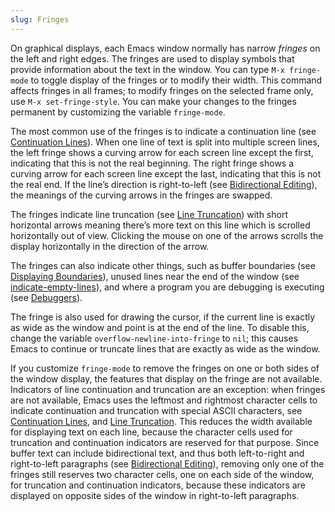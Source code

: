 ```yaml
---
slug: Fringes
---
```


On graphical displays, each Emacs window normally has narrow *fringes* on the left and right edges. The fringes are used to display symbols that provide information about the text in the window. You can type `M-x fringe-mode` to toggle display of the fringes or to modify their width. This command affects fringes in all frames; to modify fringes on the selected frame only, use `M-x set-fringe-style`. You can make your changes to the fringes permanent by customizing the variable `fringe-mode`.

The most common use of the fringes is to indicate a continuation line (see [Continuation Lines](/docs/emacs/Continuation-Lines)). When one line of text is split into multiple screen lines, the left fringe shows a curving arrow for each screen line except the first, indicating that this is not the real beginning. The right fringe shows a curving arrow for each screen line except the last, indicating that this is not the real end. If the line’s direction is right-to-left (see [Bidirectional Editing](/docs/emacs/Bidirectional-Editing)), the meanings of the curving arrows in the fringes are swapped.

The fringes indicate line truncation (see [Line Truncation](/docs/emacs/Line-Truncation)) with short horizontal arrows meaning there’s more text on this line which is scrolled horizontally out of view. Clicking the mouse on one of the arrows scrolls the display horizontally in the direction of the arrow.

The fringes can also indicate other things, such as buffer boundaries (see [Displaying Boundaries](/docs/emacs/Displaying-Boundaries)), unused lines near the end of the window (see [indicate-empty-lines](/docs/emacs/indicate_002dempty_002dlines)), and where a program you are debugging is executing (see [Debuggers](/docs/emacs/Debuggers)).

The fringe is also used for drawing the cursor, if the current line is exactly as wide as the window and point is at the end of the line. To disable this, change the variable `overflow-newline-into-fringe` to `nil`; this causes Emacs to continue or truncate lines that are exactly as wide as the window.

If you customize `fringe-mode` to remove the fringes on one or both sides of the window display, the features that display on the fringe are not available. Indicators of line continuation and truncation are an exception: when fringes are not available, Emacs uses the leftmost and rightmost character cells to indicate continuation and truncation with special ASCII characters, see [Continuation Lines](/docs/emacs/Continuation-Lines), and [Line Truncation](/docs/emacs/Line-Truncation). This reduces the width available for displaying text on each line, because the character cells used for truncation and continuation indicators are reserved for that purpose. Since buffer text can include bidirectional text, and thus both left-to-right and right-to-left paragraphs (see [Bidirectional Editing](/docs/emacs/Bidirectional-Editing)), removing only one of the fringes still reserves two character cells, one on each side of the window, for truncation and continuation indicators, because these indicators are displayed on opposite sides of the window in right-to-left paragraphs.
